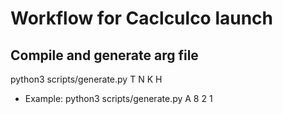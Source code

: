# Workflow for Caclculco launch

## Compile and generate arg file
python3 scripts/generate.py T N K H

* Example: python3 scripts/generate.py A 8 2 1
